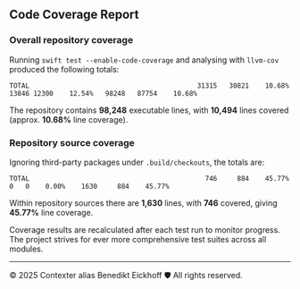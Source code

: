 ## Code Coverage Report

### Overall repository coverage

Running `swift test --enable-code-coverage` and analysing with `llvm-cov` produced the following totals:

```
TOTAL                                          31315   30821    10.68%   13846 12300    12.54%   98248   87754    10.68%
```

The repository contains **98,248** executable lines, with **10,494** lines covered (approx. **10.68%** line coverage).

### Repository source coverage

Ignoring third-party packages under `.build/checkouts`, the totals are:

```
TOTAL                                            746     884    45.77%     0   0    0.00%    1630     884    45.77%
```

Within repository sources there are **1,630** lines, with **746** covered, giving **45.77%** line coverage.

Coverage results are recalculated after each test run to monitor progress. The project strives for ever more comprehensive test suites across all modules.

---
© 2025 Contexter alias Benedikt Eickhoff 🛡️ All rights reserved.
